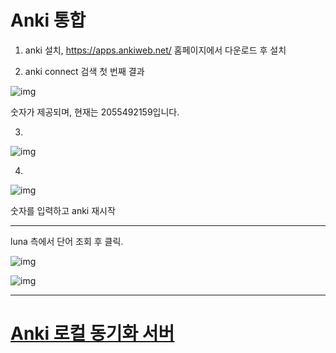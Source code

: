 # Anki 통합

1. anki 설치, https://apps.ankiweb.net/ 홈페이지에서 다운로드 후 설치

2. anki connect 검색 첫 번째 결과

![img](https://image.lunatranslator.org/zh/anki/336449205-4eb7ce93-a9e9-489b-be8a-da67cfdca6ea.png)

숫자가 제공되며, 현재는 2055492159입니다.

3.

![img](https://image.lunatranslator.org/zh/anki/336449710-95f90d9a-cfe6-42c3-a44f-64d88d13833d.png)

4.

![img](https://image.lunatranslator.org/zh/anki/336450025-9bf64445-f62e-4bfe-86f7-da99a7100e92.png)

숫자를 입력하고 anki 재시작

---

luna 측에서 단어 조회 후 클릭.


![img](https://image.lunatranslator.org/zh/anki/336451202-a2dd54c0-e4ee-4c27-9183-8b4ab05c4819.png)

![img](https://image.lunatranslator.org/zh/anki/336451442-7887d600-8c44-4256-9020-1d85e0f6184a.png)

---

# [Anki 로컬 동기화 서버](/zh/ankisync)
